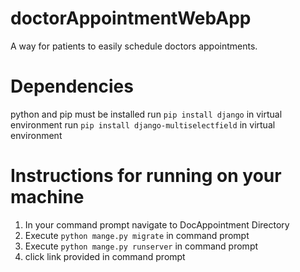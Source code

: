# doctorAppointmentWebApp
A way for patients to easily schedule doctors appointments.

# Dependencies
python and pip must be installed
run `pip install django` in virtual environment
run `pip install django-multiselectfield` in virtual environment

# Instructions for running on your machine
1. In your command prompt navigate to DocAppointment Directory
2. Execute `python mange.py migrate` in command prompt
3. Execute `python mange.py runserver` in command prompt
4. click link provided in command prompt